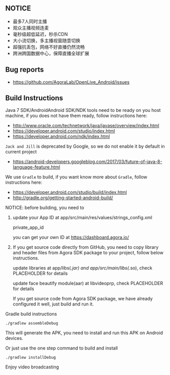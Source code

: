 ## NOTICE

* 最多7人同时主播
* 观众主播视频连麦
* 毫秒级超低延迟，秒杀CDN
* 大小流切换，多主播视窗随意切换
* 超强抗丢包，网络不好直播仍然流畅
* 跨洲跨国数据中心，保障直播全球扩展


## Bug reports

* https://github.com/AgoraLab/OpenLive_Android/issues


## Build Instructions

Java 7 SDK/AndroidAndroid SDK/NDK tools need to be ready on you host machine, if you does not have them ready, follow instructions here:

* http://www.oracle.com/technetwork/java/javase/overview/index.html
* https://developer.android.com/studio/index.html
* https://developer.android.com/ndk/index.html

`Jack and Jill` is deprecated by Google, so we do not enable it by default in current project

* https://android-developers.googleblog.com/2017/03/future-of-java-8-language-feature.html

We use `Gradle` to build, if you want know more about `Gradle`, follow instructions here:

* https://developer.android.com/studio/build/index.html
* http://gradle.org/getting-started-android-build/



NOTICE: before building, you need to


1. update your App ID at app/src/main/res/values/strings_config.xml

	private_app_id

	you can get your own ID at https://dashboard.agora.io/


2. If you get source code directly from GitHub, you need to copy library and header files from Agora SDK package to your project, follow below instructions.

	update libraries at app/libs(*.jar) and app/src/main/libs(*.so), check PLACEHOLDER for details

	update face beautify module(aar) at libvideoprp, check PLACEHOLDER for details

	If you get source code from Agora SDK package, we have already configured it well, just build and run it.


Gradle build instructions

	./gradlew assembleDebug
This will generate the APK, you need to install and run this APK on Android devices.

Or just use the one step command to build and install 

	./gradlew installDebug


Enjoy video broadcasting

